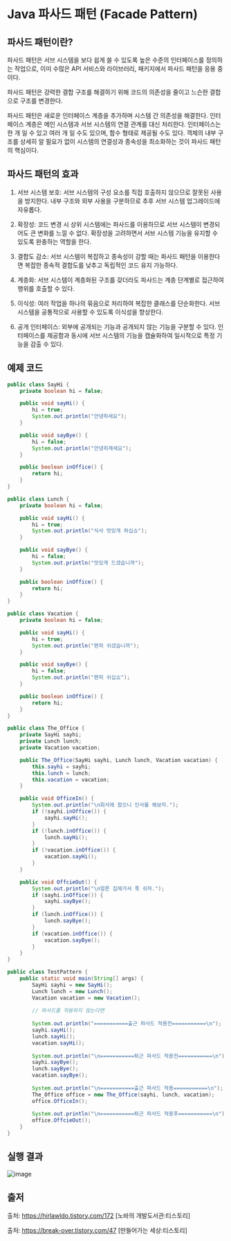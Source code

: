 # Java 파사드 패턴 (Facade Pattern)

## 파사드 패턴이란?

파사드 패턴은 서브 시스템을 보다 쉽게 쓸 수 있도록 높은 수준의 인터페이스를 정의하는 작업으로, 이미 수많은 API 서비스와 라이브러리, 패키지에서 파사드 패턴을 응용 중이다.

파사드 패턴은 강력한 결합 구조를 해결하기 위해 코드의 의존성을 줄이고 느슨한 결합으로 구조를 변경한다.

파사드 패턴은 새로운 인터페이스 계층을 추가하며 시스템 간 의존성을 해결한다. 인터페이스 계층은 메인 시스템과 서브 시스템의 연결 관계를 대신 처리한다. 인터페이스는 한 개 일 수 있고 여러 개 일 수도 있으며, 함수 형태로 제공될 수도 있다. 객체의 내부 구조를 상세히 알 필요가 없이 시스템의 연결성과 종속성을 최소화하는 것이 파사드 패턴의 핵심이다.

## 파사드 패턴의 효과

1. 서브 시스템 보호: 서브 시스템의 구성 요소를 직접 호출하지 않으므로 잘못된 사용을 방지한다. 내부 구조와 외부 사용을 구분하므로 추후 서브 시스템 업그레이드에 자유롭다.

2. 확장성: 코드 변경 시 상위 시스템에는 파사드를 이용하므로 서브 시스템이 변경되어도 큰 변화를 느낄 수 없다. 확장성을 고려하면서 서브 시스템 기능을 유지할 수 있도록 완충하는 역할을 한다.

3. 결합도 감소: 서브 시스템이 복잡하고 종속성이 강할 때는 파사드 패턴을 이용한다면 복잡한 종속적 결합도를 낮추고 독립적인 코드 유지 가능하다.

4. 계층화: 서브 시스템이 계층화된 구조를 갖더라도 파사드는 계층 단계별로 접근하여 행위를 호출할 수 있다.

5. 이식성: 여러 작업을 하나의 묶음으로 처리하여 복잡한 클래스를 단순화한다. 서브 시스템을 공통적으로 사용할 수 있도록 이식성을 향상한다.

6. 공개 인터페이스: 외부에 공개되는 기능과 공개되지 않는 기능을 구분할 수 있다. 인터페이스를 제공함과 동시에 서브 시스템의 기능을 캡슐화하여 일시적으로 특정 기능을 감출 수 있다.

## 예제 코드

```java
public class SayHi {
    private boolean hi = false;

    public void sayHi() {
        hi = true;
        System.out.println("안녕하세요");
    }

    public void sayBye() {
        hi = false;
        System.out.println("안녕히계세요");
    }

    public boolean inOffice() {
        return hi;
    }
}

public class Lunch {
    private boolean hi = false;

    public void sayHi() {
        hi = true;
        System.out.println("식사 맛있게 하십쇼");
    }

    public void sayBye() {
        hi = false;
        System.out.println("맛있게 드셨습니까");
    }

    public boolean inOffice() {
        return hi;
    }
}

public class Vacation {
    private boolean hi = false;

    public void sayHi() {
        hi = true;
        System.out.println("편히 쉬셨습니까");
    }

    public void sayBye() {
        hi = false;
        System.out.println("편히 쉬십쇼");
    }

    public boolean inOffice() {
        return hi;
    }
}

public class The_Office {
    private SayHi sayhi;
    private Lunch lunch;
    private Vacation vacation;

    public The_Office(SayHi sayhi, Lunch lunch, Vacation vacation) {
        this.sayhi = sayhi;
        this.lunch = lunch;
        this.vacation = vacation;
    }

    public void OfficeIn() {
        System.out.println("\n회사에 왔으니 인사를 해보자.");
        if (!sayhi.inOffice()) {
            sayhi.sayHi();
        }
        if (!lunch.inOffice()) {
            lunch.sayHi();
        }
        if (!vacation.inOffice()) {
            vacation.sayHi();
        }
    }

    public void OffcieOut() {
        System.out.println("\n얼른 집에가서 푹 쉬자.");
        if (sayhi.inOffice()) {
            sayhi.sayBye();
        }
        if (lunch.inOffice()) {
            lunch.sayBye();
        }
        if (vacation.inOffice()) {
            vacation.sayBye();
        }
    }
}

public class TestPattern {
    public static void main(String[] args) {
        SayHi sayhi = new SayHi();
        Lunch lunch = new Lunch();
        Vacation vacation = new Vacation();
        
        // 파사드를 적용하지 않는다면
        
        System.out.println("===========출근 파사드 적용전===========\n");
        sayhi.sayHi();
        lunch.sayHi();
        vacation.sayHi();
        
        System.out.println("\n===========퇴근 파사드 적용전===========\n");
        sayhi.sayBye();
        lunch.sayBye();
        vacation.sayBye();
        
        System.out.println("\n===========출근 파사드 적용===========\n");
        The_Office office = new The_Office(sayhi, lunch, vacation);
        office.OfficeIn();
        
        System.out.println("\n===========퇴근 파사드 적용후===========\n");
        office.OffcieOut();
    }
}
```

## 실행 결과

![image](https://github.com/auspicious0/Facade_Pattern/assets/108572025/5b0fe9cd-47b0-4fd1-92d7-b38d304fa905)


## 출저

출처: https://hirlawldo.tistory.com/172 [노바의 개발도서관:티스토리]

출처: https://break-over.tistory.com/47 [만들어가는 세상:티스토리]


